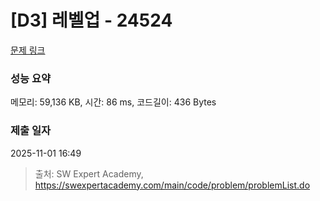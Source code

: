 # [D3] 레벨업 - 24524 

[문제 링크](https://swexpertacademy.com/main/code/problem/problemDetail.do?contestProbId=AZelvp3qmdDHBISV) 

### 성능 요약

메모리: 59,136 KB, 시간: 86 ms, 코드길이: 436 Bytes

### 제출 일자

2025-11-01 16:49



> 출처: SW Expert Academy, https://swexpertacademy.com/main/code/problem/problemList.do